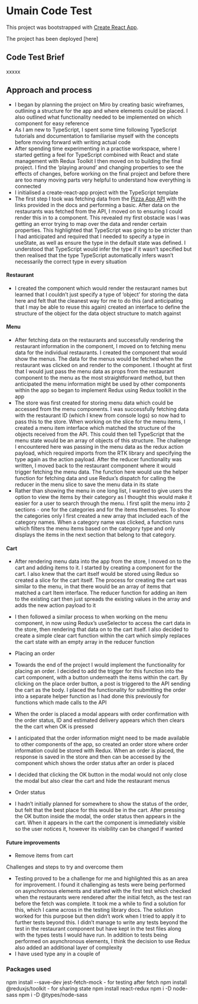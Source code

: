 # Umain Code Test

This project was bootstrapped with [Create React App](https://umain-pizza.netlify.app).

The project has been deployed [here]

## Code Test Brief

xxxxx

## Approach and process

- I began by planning the project on Miro by creating basic wireframes, outlining a structure for the app and where elements could be placed. I also outlined what functionality needed to be implemented on which component for easy reference
- As I am new to TypeScript, I spent some time following TypeScript tutorials and documentation to familiarise myself with the concepts before moving forward with writing actual code
- After spending time experimenting in a practise workspace, where I started getting a feel for TypeScript combined with React and state management with Redux Toolkit I then moved on to building the final project. I find the ‘playing around’ and changing properties to see the effects of changes, before working on the final project and before there are too many moving parts very helpful to understand how everything is connected
- I initialised a create-react-app project with the TypeScript template
- The first step I took was fetching data from the [Pizza App API](https://pizzaapp.docs.apiary.io/#reference/0/read-order/get-details-for-a-given-order?console=1) with the links provided in the docs and performing a basic. After data on the restaurants was fetched from the API, I moved on to ensuring I could render this in to a component. This revealed my first obstacle was I was getting an error trying to map over the data and render certain properties. This highlighted that TypeScript was going to be stricter than I had anticipated and required that I needed to specify a type in useState, as well as ensure the type in the default state was defined. I understood that TypeScript would infer the type if it wasn’t specified but then realised that the type TypeScript automatically infers wasn’t necessarily the correct type in every situation

#### Restaurant

- I created the component which would render the restaurant names but learned that I couldn’t just specify a type of ‘object’ for storing the data here and felt that the cleanest way for me to do this (and anticipating that I may be able to reuse this again) created an interface to define the structure of the object for the data object structure to match against

#### Menu

- After fetching data on the restaurants and successfully rendering the restaurant information in the component, I moved on to fetching menu data for the individual restaurants. I created the component that would show the menus. The data for the menus would be fetched when the restaurant was clicked on and render to the component. I thought at first that I would just pass the menu data as props from the restaurant component to the menu as the most straightforward method, but then anticipated the menu information might be used by other components within the app so began to implement Redux using Redux toolkit in the app
- The store was first created for storing menu data which could be accessed from the menu components. I was successfully fetching data with the restaurant ID (which I knew from console logs) so now had to pass this to the store. When working on the slice for the menu items, I created a menu item interface which matched the structure of the objects received from the API. This could then tell TypeScript that the menu state would be an array of objects of this structure. The challenge I encountered here was passing in the menu data as the redux action payload, which required imports from the RTK library and specifying the type again as the action payload. After the reducer functionality was written, I moved back to the restaurant component where it would trigger fetching the menu data. The function here would use the helper function for fetching data and use Redux’s dispatch for calling the reducer in the menu slice to save the menu data in its state
- Rather than showing the menu in one long list, I wanted to give users the option to view the items by their category as I thought this would make it easier for a user to search through the menu. I first split the menu into 2 sections - one for the categories and for the items themselves. To show the categories only I first created a new array that included each of the category names. When a category name was clicked, a function runs which filters the menu items based on the category type and only displays the items in the next section that belong to that category.

#### Cart

- After rendering menu data into the app from the store, I moved on to the cart and adding items to it. I started by creating a component for the cart. I also knew that the cart itself would be stored using Redux so created a slice for the cart itself. The process for creating the cart was similar to the menu, in that there would be an array of items that matched a cart Item interface. The reducer function for adding an item to the existing cart then just spreads the existing values in the array and adds the new action payload to it
- I then followed a similar process to when working on the menu component, in now using Redux’s useSelector to access the cart data in the store, then rendering that data on to the cart itself. I also decided to create a simple clear cart function within the cart which simply replaces the cart state with an empty array in the reducer function

- Placing an order
- Towards the end of the project I would implement the functionality for placing an order. I decided to add the trigger for this function into the cart component, with a button underneath the items within the cart. By clicking on the place order button, a post is triggered to the API sending the cart as the body. I placed the functionality for submitting the order into a separate helper function as I had done this previously for functions which made calls to the API
- When the order is placed a modal appears with order confirmation with the order status, ID and estimated delivery appears which then clears the the cart when OK is pressed
- I anticipated that the order information might need to be made available to other components of the app, so created an order store where order information could be stored with Redux. When an order is placed, the response is saved in the store and then can be accessed by the component which shows the order status after an order is placed
- I decided that clicking the OK button in the modal would not only close the modal but also clear the cart and hide the restaurant menus

- Order status
- I hadn’t initially planned for somewhere to show the status of the order, but felt that the best place for this would be in the cart. After pressing the OK button inside the modal, the order status then appears in the cart. When it appears in the cart the component is immediately visible so the user notices it, however its visibility can be changed if wanted

#### Future improvements

- Remove items from cart

Challenges and steps to try and overcome them

- Testing proved to be a challenge for me and highlighted this as an area for improvement. I found it challenging as tests were being performed on asynchronous elements and started with the first test which checked when the restaurants were rendered after the initial fetch, as the test ran before the fetch was complete. It took me a while to find a solution for this, which I came across in the testing library docs. The solution worked for this purpose but then didn’t work when I tried to apply it to further tests beyond this. I didn’t manage to write any tests beyond the test in the restaurant component but have kept in the test files along with the types tests I would have run. In addition to tests being performed on asynchronous elements, I think the decision to use Redux also added an additional layer of complexity
- I have used type any in a couple of

### Packages used

npm install --save-dev jest-fetch-mock - for testing after fetch
npm install @reduxjs/toolkit - for sharing state
npm install react-redux
npm i -D node-sass
npm i -D @types/node-sass
